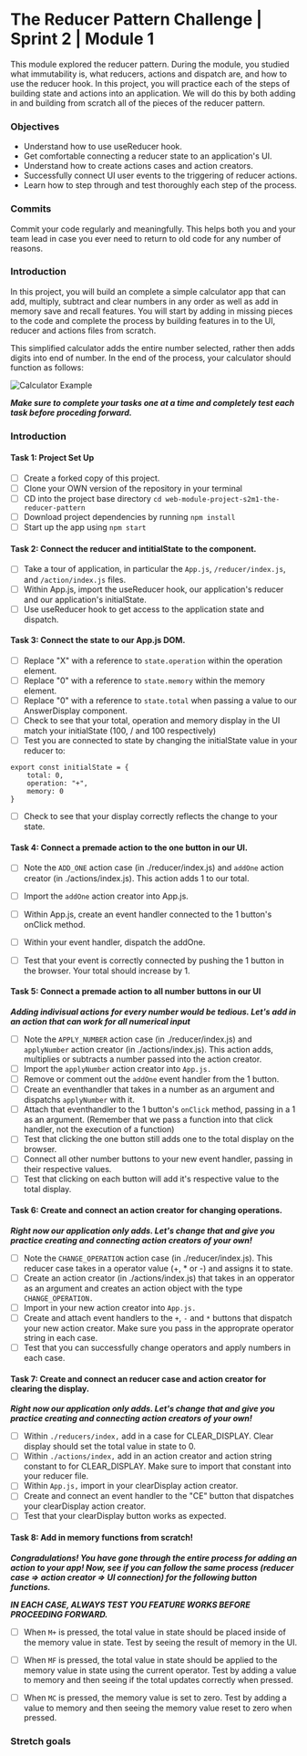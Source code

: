 # The Reducer Pattern Challenge | Sprint 2 | Module 1 

This module explored the reducer pattern. During the module, you studied what immutability is, what reducers, actions and dispatch are, and how to use the reducer hook. In this project, you will practice each of the steps of building state and actions into an application. We will do this by both adding in and building from scratch all of the pieces of the reducer pattern.

### Objectives
- Understand how to use useReducer hook.
- Get comfortable connecting a reducer state to an application's UI.
- Understand how to create actions cases and action creators.
- Successfully connect UI user events to the triggering of reducer actions.
- Learn how to step through and test thoroughly each step of the process.

### Commits
Commit your code regularly and meaningfully. This helps both you and your team lead in case you ever need to return to old code for any number of reasons.


### Introduction
In this project, you will build an complete a simple calculator app that can add, multiply, subtract and clear numbers in any order as well as add in memory save and recall features. You will start by adding in missing pieces to the code and complete the process by building features in to the UI, reducer and actions files from scratch.

This simplified calculator adds the entire number selected, rather then adds digits into end of number. In the end of the process, your calculator should function as follows:

![Calculator Example](project-goals.gif)

***Make sure to complete your tasks one at a time and completely test each task before proceding forward.***

### Introduction
#### Task 1: Project Set Up
- [ ] Create a forked copy of this project.
- [ ] Clone your OWN version of the repository in your terminal
- [ ] CD into the project base directory `cd web-module-project-s2m1-the-reducer-pattern`
- [ ] Download project dependencies by running `npm install`
- [ ] Start up the app using `npm start`

#### Task 2: Connect the reducer and intitialState to the component.
- [ ] Take a tour of application, in particular the `App.js`, `/reducer/index.js`, and `/action/index.js` files.
- [ ] Within App.js, import the useReducer hook, our application's reducer and our application's initialState.
- [ ] Use useReducer hook to get access to the application state and dispatch.

#### Task 3: Connect the state to our App.js DOM.
- [ ] Replace "X" with a reference to `state.operation` within the operation element.
- [ ] Replace "0" with a reference to `state.memory` within the memory element.
- [ ] Replace "0" with a reference to `state.total` when passing a value to our AnswerDisplay component.
- [ ] Check to see that your total, operation and memory display in the UI match your initialState (100, / and 100 respectively)
- [ ] Test you are connected to state by changing the initialState value in your reducer to:
```
export const initialState = {
    total: 0,
    operation: "+",
    memory: 0
}
```
- [ ] Check to see that your display correctly reflects the change to your state.

#### Task 4: Connect a premade action to the one button in our UI.
- [ ] Note the `ADD_ONE` action case (in ./reducer/index.js) and `addOne` action creator (in ./actions/index.js). This action adds 1 to our total.
- [ ] Import the `addOne` action creator into App.js.
- [ ] Within App.js, create an event handler connected to the 1 button's onClick method.
- [ ] Within your event handler, dispatch the addOne.
- [ ] Test that your event is correctly connected by pushing the 1 button in the browser. Your total should increase by 1.


#### Task 5: Connect a premade action to all number buttons in our UI
***Adding indivisual actions for every number would be tedious. Let's add in an action that can work for all numerical input***
- [ ] Note the `APPLY_NUMBER` action case (in ./reducer/index.js) and `applyNumber` action creator (in ./actions/index.js). This action adds, multiplies or subtracts a number passed into the action creator.
- [ ] Import the `applyNumber` action creator into `App.js.`
- [ ] Remove or comment out the `addOne` event handler from the 1 button.
- [ ] Create an eventhandler that takes in a number as an argument and dispatchs `applyNumber` with it.
- [ ] Attach that eventhandler to the 1 button's `onClick` method, passing in a 1 as an argument. (Remember that we pass a function into that click handler, not the execution of a function)
- [ ] Test that clicking the one button still adds one to the total display on the browser.
- [ ] Connect all other number buttons to your new event handler, passing in their respective values.
- [ ] Test that clicking on each button will add it's respective value to the total display.

#### Task 6: Create and connect an action creator for changing operations.
***Right now our application only adds. Let's change that and give you practice creating and connecting action creators of your own!***
- [ ] Note the `CHANGE_OPERATION` action case (in ./reducer/index.js). This reducer case takes in a operator value (+, * or -) and assigns it to state.
- [ ] Create an action creator (in ./actions/index.js) that takes in an opperator as an argument and creates an action object with the type `CHANGE_OPERATION.`
- [ ] Import in your new action creator into `App.js.`
- [ ] Create and attach event handlers to the `+`, `-` and `*` buttons that dispatch your new action creator. Make sure you pass in the approprate operator string in each case.
- [ ] Test that you can successfully change operators and apply numbers in each case.

#### Task 7: Create and connect an reducer case and action creator for clearing the display.
***Right now our application only adds. Let's change that and give you practice creating and connecting action creators of your own!***
- [ ] Within `./reducers/index,` add in a case for CLEAR_DISPLAY. Clear display should set the total value in state to 0.
- [ ] Within `./actions/index,` add in an action creator and action string constant to for CLEAR_DISPLAY. Make sure to import that constant into your reducer file.
- [ ] Within `App.js,` import in your clearDisplay action creator.
- [ ] Create and connect an event handler to the "CE" button that dispatches your clearDisplay action creator.
- [ ] Test that your clearDisplay button works as expected.

#### Task 8: Add in memory functions from scratch!
***Congradulations! You have gone through the entire process for adding an action to your app! Now, see if you can follow the same process (reducer case => action creator => UI connection) for the following button functions.***

***IN EACH CASE, ALWAYS TEST YOU FEATURE WORKS BEFORE PROCEEDING FORWARD.***

- [ ] When `M+` is pressed, the total value in state should be placed inside of the memory value in state. Test by seeing the result of memory in the UI.

- [ ] When `MF` is pressed, the total value in state should be applied to the memory value in state using the current operator. Test by adding a value to memory and then seeing if the total updates correctly when pressed.

- [ ] When `MC` is pressed, the memory value is set to zero. Test by adding a value to memory and then seeing the memory value reset to zero when pressed.


### Stretch goals
